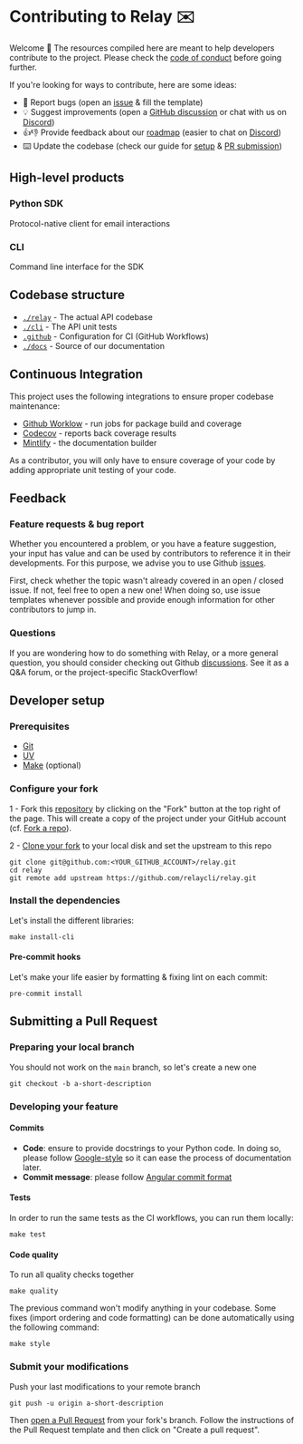 # Contributing to Relay ✉️

Welcome 🤗
The resources compiled here are meant to help developers contribute to the project. Please check the [code of conduct](CODE_OF_CONDUCT.md) before going further.

If you're looking for ways to contribute, here are some ideas:
- 🐛 Report bugs (open an [issue](https://github.com/relaycli/relay/issues/new?labels=type%3A+bug&template=bug_report.yml) & fill the template)
- 💡 Suggest improvements (open a [GitHub discussion](https://github.com/relaycli/relay/discussions/new?category=ideas) or chat with us on [Discord](https://discord.gg/T4zbT7RcVy))
- 👍👎 Provide feedback about our [roadmap](https://docs.relaycli.com/community/roadmap) (easier to chat on [Discord](https://discord.gg/T4zbT7RcVy))
- ⌨️ Update the codebase (check our guide for [setup](#developer-setup) & [PR submission](#submitting-a-pull-request))


## High-level products

### Python SDK

Protocol-native client for email interactions

### CLI

Command line interface for the SDK


## Codebase structure

- [`./relay`](https://github.com/relaycli/relay/blob/main/relay) - The actual API codebase
- [`./cli`](https://github.com/relaycli/relay/blob/main/cli) - The API unit tests
- [`.github`](https://github.com/relaycli/relay/blob/main/.github) - Configuration for CI (GitHub Workflows)
- [`./docs`](https://github.com/relaycli/relay/blob/main/docs) - Source of our documentation


## Continuous Integration

This project uses the following integrations to ensure proper codebase maintenance:

- [Github Worklow](https://help.github.com/en/actions/configuring-and-managing-workflows/configuring-a-workflow) - run jobs for package build and coverage
- [Codecov](https://codecov.io/) - reports back coverage results
- [Mintlify](https://mintlify.com/) - the documentation builder

As a contributor, you will only have to ensure coverage of your code by adding appropriate unit testing of your code.



## Feedback

### Feature requests & bug report

Whether you encountered a problem, or you have a feature suggestion, your input has value and can be used by contributors to reference it in their developments. For this purpose, we advise you to use Github [issues](https://github.com/relaycli/relay/issues).

First, check whether the topic wasn't already covered in an open / closed issue. If not, feel free to open a new one! When doing so, use issue templates whenever possible and provide enough information for other contributors to jump in.

### Questions

If you are wondering how to do something with Relay, or a more general question, you should consider checking out Github [discussions](https://github.com/relaycli/relay/discussions). See it as a Q&A forum, or the project-specific StackOverflow!


## Developer setup

### Prerequisites

- [Git](https://git-scm.com/book/en/v2/Getting-Started-Installing-Git)
- [UV](https://docs.astral.sh/uv/getting-started/installation/)
- [Make](https://www.gnu.org/software/make/) (optional)


### Configure your fork

1 - Fork this [repository](https://github.com/relaycli/relay) by clicking on the "Fork" button at the top right of the page. This will create a copy of the project under your GitHub account (cf. [Fork a repo](https://docs.github.com/en/get-started/quickstart/fork-a-repo)).

2 - [Clone your fork](https://docs.github.com/en/repositories/creating-and-managing-repositories/cloning-a-repository) to your local disk and set the upstream to this repo
```shell
git clone git@github.com:<YOUR_GITHUB_ACCOUNT>/relay.git
cd relay
git remote add upstream https://github.com/relaycli/relay.git
```

### Install the dependencies

Let's install the different libraries:
```shell
make install-cli
```

#### Pre-commit hooks
Let's make your life easier by formatting & fixing lint on each commit:
```shell
pre-commit install
```

## Submitting a Pull Request

### Preparing your local branch

You should not work on the `main` branch, so let's create a new one
```shell
git checkout -b a-short-description
```

### Developing your feature

#### Commits

- **Code**: ensure to provide docstrings to your Python code. In doing so, please follow [Google-style](https://sphinxcontrib-napoleon.readthedocs.io/en/latest/example_google.html) so it can ease the process of documentation later.
- **Commit message**: please follow [Angular commit format](https://github.com/angular/angular/blob/main/CONTRIBUTING.md#-commit-message-format)

#### Tests

In order to run the same tests as the CI workflows, you can run them locally:

```shell
make test
```

#### Code quality

To run all quality checks together

```shell
make quality
```

The previous command won't modify anything in your codebase. Some fixes (import ordering and code formatting) can be done automatically using the following command:

```shell
make style
```

### Submit your modifications

Push your last modifications to your remote branch
```shell
git push -u origin a-short-description
```

Then [open a Pull Request](https://docs.github.com/en/github/collaborating-with-pull-requests/proposing-changes-to-your-work-with-pull-requests/creating-a-pull-request) from your fork's branch. Follow the instructions of the Pull Request template and then click on "Create a pull request".
